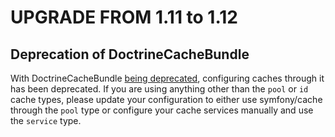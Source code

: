 UPGRADE FROM 1.11 to 1.12
=========================

Deprecation of DoctrineCacheBundle
----------------------------------

With DoctrineCacheBundle [being deprecated](https://github.com/doctrine/DoctrineCacheBundle/issues/156),
configuring caches through it has been deprecated. If you are using anything
other than the `pool` or `id` cache types, please update your configuration to
either use symfony/cache through the `pool` type or configure your cache
services manually and use the `service` type.
